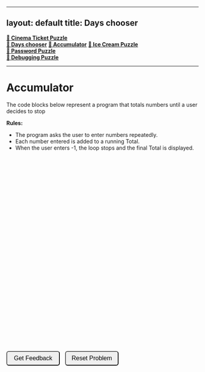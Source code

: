 
---
layout: default
title: Days chooser
---

**[🍿 Cinema Ticket Puzzle](./index.html)**  
**[📅 Days chooser](./CASEdays.html)**
**[📲 Accumulator](./accumulator.html)** 
**[🍦 Ice Cream Puzzle](./icecream.html)**  
**[🔐 Password Puzzle](./password.html)**  
**[🐞 Debugging Puzzle](./debug.html)**  

---

# Accumulator

The code blocks below represent a program that totals numbers until a user decides to stop

**Rules:**
- The program asks the user to enter numbers repeatedly.
- Each number entered is added to a running Total.
- When the user enters -1, the loop stops and the final Total is displayed.

<style>
  /* Make code blocks full-width */
  .sortable-code {
    display: block !important;     /* Force block layout */
    width: 95% !important;         /* Nearly full page width */
    max-width: none !important;    /* Remove any internal max-width */
    min-height: 240px;
    font-family: monospace;
    font-size: 0.95rem;
    line-height: 1.3;
    white-space: pre-wrap;
    overflow-x: auto;
    margin: 0.6em auto 1em auto;
    text-align: left;
  }

  /* Fix the internal parsons container */
  .sortable {
    display: block !important;
    width: 100% !important;
    max-width: none !important;
    text-align: left !important;
  }

  /* Make buttons look consistent */
  input[type="button"] {
    min-width: 140px;
    padding: 8px 12px;
    font-size: 1rem;
    margin-right: 10px;
    border-radius: 6px;
    cursor: pointer;
  }
</style>

<div id="sortableTrash" class="sortable-code"></div> 
<div id="sortable" class="sortable-code"></div> 
<div style="clear:both;"></div> 
<p> 
    <input id="feedbackLink" value="Get Feedback" type="button" /> 
    <input id="newInstanceLink" value="Reset Problem" type="button" /> 
</p> 
<script type="text/javascript"> 
(function(){
  var initial = "Total ← 0\n" +
    "Number ← 0\n" +
    "OUTPUT &quot;This program totals the numbers you enter.&quot;\n" +
    "OUTPUT &quot;Enter first number (-1 to stop): " &quot;\n" +
    "Number ← INPUT\n" +
    "// loops until a user enters -1\n" +
    "WHILE Number != -1 DO\n" +
    "    // This line accumulates a total\n" +
    "    Total ← Total + Number\n" +
    "    \n" +
    "    OUTPUT &quot;Enter another number (or -1 to stop): &quot;\n" +
    "    Number ← INPUT\n" +
    "ENDWHILE\n" +
    "OUTPUT &quot;The final total is: &quot;, Total";
  var parsonsPuzzle = new ParsonsWidget({
    "sortableId": "sortable",
    "max_wrong_lines": 10,
    "grader": ParsonsWidget._graders.LineBasedGrader,
    "exec_limit": 2500,
    "can_indent": true,
    "x_indent": 50,
    "lang": "en",
    "show_feedback": true
  });
  parsonsPuzzle.init(initial);
  parsonsPuzzle.shuffleLines();
  $("#newInstanceLink").click(function(event){ 
      event.preventDefault(); 
      parsonsPuzzle.shuffleLines(); 
  }); 
  $("#feedbackLink").click(function(event){ 
      event.preventDefault(); 
      parsonsPuzzle.getFeedback(); 
  }); 
})(); 
</script>
